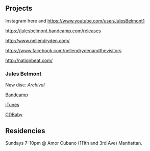 ## Projects

Instagram here and https://www.youtube.com/user/JulesBelmont1

https://julesbelmont.bandcamp.com/releases

http://www.nellendryden.com/ 

https://www.facebook.com/nellendrydenandthevisitors

http://nationbeat.com/

### Jules Belmont

New disc: *Archival*

[Bandcamp](http://julesbelmont.bandcamp.com/releases)

[iTunes](https://itunes.apple.com/us/album/archival/id843237177)

[CDBaby](http://www.cdbaby.com/cd/julesbelmont)



## Residencies

Sundays 7-10pm @ Amor Cubano (111th and 3rd Ave) Manhattan. 




